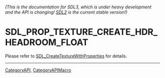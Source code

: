 ###### (This is the documentation for SDL3, which is under heavy development and the API is changing! [SDL2](https://wiki.libsdl.org/SDL2/) is the current stable version!)
# SDL_PROP_TEXTURE_CREATE_HDR_HEADROOM_FLOAT

Please refer to [SDL_CreateTextureWithProperties](SDL_CreateTextureWithProperties) for details.

----
[CategoryAPI](CategoryAPI), [CategoryAPIMacro](CategoryAPIMacro)

